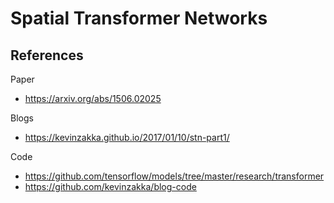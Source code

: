 # Spatial Transformer Networks

## References
Paper
- https://arxiv.org/abs/1506.02025

Blogs
- https://kevinzakka.github.io/2017/01/10/stn-part1/


Code
- https://github.com/tensorflow/models/tree/master/research/transformer
- https://github.com/kevinzakka/blog-code

